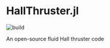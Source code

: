 # HallThruster.jl
![build](https://github.com/archermarks/HallThruster/actions/workflows/ci.yml/badge.svg)

An open-source fluid Hall thruster code
